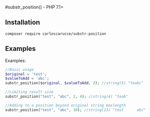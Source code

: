 #substr_position() - PHP 7.1+

## Installation

```
composer require carloscarucce/substr-position
```

## Examples

Examples:
```php
//Basic usage
$original = 'test';
$valueToAdd = 'abc';
substr_position($original, $valueToAdd, 2); //string(5) "teabc"

//Limiting result size
substr_position("test", "abc", 2, 4); //string(4) "teab"

//Adding to a position beyond original string maxlength
substr_position("test", "abc", 10); //string(13) "test      abc"
```